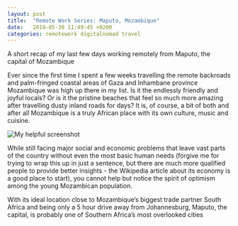 ```yaml
---
layout: post
title:  "Remote Work Series: Maputo, Mozambique"
date:   2019-05-30 11:49:45 +0200
categories: remotework digitalnomad travel
---
```

A short recap of my last few days working remotely from Maputo, the capital of Mozambique

Ever since the first time I spent a few weeks travelling the remote backroads and palm-fringed coastal areas of Gaza and Inhambane province Mozambique was high up there in my list. Is it the endlessly friendly and joyful locals? Or is it the pristine beaches that feel so much more amazing after travelling dusty inland roads for days? It is, of course, a bit of both and after all Mozambique is a truly African place with its own culture, music and cuisine.

![My helpful screenshot](/assets/mozambique_locals.jpg)

While still facing major social and economic problems that leave vast parts of the country without even the most basic human needs (forgive me for trying to wrap this up in just a sentence, but there are much more qualified people to provide better insights - the Wikipedia article about its economy is a good place to start), you cannot help but notice the spirit of optimism among the young Mozambican population.

With its ideal location close to Mozambique’s biggest trade partner South Africa and being only a 5 hour drive away from Johannesburg, Maputo, the capital, is probably one of Southern Africa’s most overlooked cities

